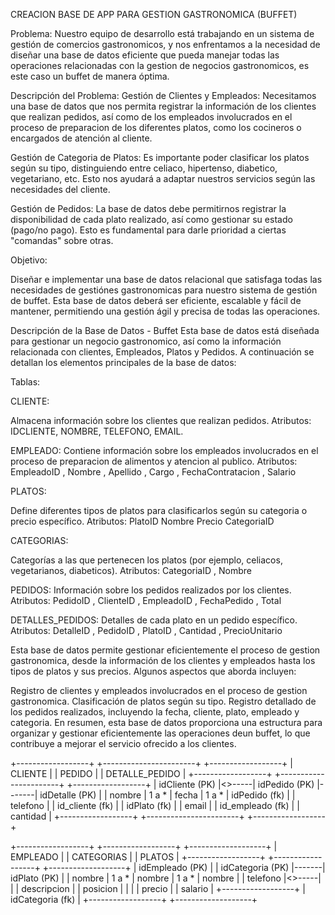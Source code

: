 CREACION BASE DE APP PARA GESTION GASTRONOMICA (BUFFET)


Problema:
Nuestro equipo de desarrollo está trabajando en un sistema de gestión de comercios gastronomicos, y nos enfrentamos a la necesidad de diseñar una base de datos eficiente que pueda manejar todas las operaciones relacionadas con la gestion de negocios gastronomicos, es este caso un buffet de manera óptima.

Descripción del Problema:
Gestión de Clientes y Empleados: Necesitamos una base de datos que nos permita registrar la información de los clientes que realizan pedidos, así como de los empleados involucrados en el proceso de preparacion de los diferentes platos, como los cocineros o encargados de atención al cliente.

Gestión de Categoria de Platos: Es importante poder clasificar los platos según su tipo, distinguiendo entre celiaco, hipertenso, diabetico, vegetariano, etc. Esto nos ayudará a adaptar nuestros servicios según las necesidades del cliente.

Gestión de Pedidos: La base de datos debe permitirnos registrar la disponibilidad de cada plato realizado, así como gestionar su  estado (pago/no pago). Esto es fundamental para darle prioridad a ciertas "comandas" sobre otras.


Objetivo:


Diseñar e implementar una base de datos relacional que satisfaga todas las necesidades de gestiónes gastronomicas para nuestro sistema de gestión de buffet. Esta base de datos deberá ser eficiente, escalable y fácil de mantener, permitiendo una gestión ágil y precisa de todas las operaciones.

Descripción de la Base de Datos - Buffet
Esta base de datos está diseñada para gestionar un negocio gastronomico, así como la información relacionada con clientes, Empleados, Platos y Pedidos. A continuación se detallan los elementos principales de la base de datos:

Tablas:

CLIENTE:

Almacena información sobre los clientes que realizan pedidos.
Atributos:
IDCLIENTE,
NOMBRE, 
TELEFONO,
EMAIL.

EMPLEADO: Contiene información sobre los empleados involucrados en el proceso de preparacion de alimentos y atencion al publico.
Atributos:
EmpleadoID ,
    Nombre ,
    Apellido ,
    Cargo ,
    FechaContratacion ,
    Salario 

PLATOS:

Define diferentes tipos de platos para clasificarlos según su categoria o precio específico.
Atributos:
    PlatoID 
    Nombre 
    Precio 
    CategoriaID

CATEGORIAS:

 Categorías a las que pertenecen los platos (por ejemplo, celiacos, vegetarianos, diabeticos).
Atributos:
CategoriaID ,
    Nombre


PEDIDOS:
Información sobre los pedidos realizados por los clientes.
Atributos: 
    PedidoID ,
    ClienteID ,
    EmpleadoID ,
    FechaPedido ,
    Total

DETALLES_PEDIDOS:
Detalles de cada plato en un pedido específico.
Atributos:
    DetalleID ,
    PedidoID ,
    PlatoID ,
    Cantidad ,
    PrecioUnitario


Esta base de datos permite gestionar eficientemente el proceso de gestion gastronomica, desde la información de los clientes y empleados hasta los tipos de platos y sus precios. Algunos aspectos que aborda incluyen:

Registro de clientes y empleados involucrados en el proceso de gestion gastronomica.
Clasificación de platos según su tipo.
Registro detallado de los pedidos realizados, incluyendo la fecha, cliente, plato, empleado y categoria.
En resumen, esta base de datos proporciona una estructura para organizar y gestionar eficientemente las operaciones deun buffet, lo que contribuye a mejorar el servicio ofrecido a los clientes. 



+------------------+       +-----------------------+       +------------------+
|      CLIENTE     |       |       PEDIDO          |       |   DETALLE_PEDIDO |
+------------------+       +-----------------------+       +------------------+
| idCliente (PK)   |<>-----| idPedido (PK)         |-------| idDetalle (PK)   |
| nombre           | 1 a * | fecha                 | 1 a * | idPedido (fk)    |
| telefono         |       | id_cliente (fk)       |       | idPlato (fk)     | 
| email            |       | id_empleado (fk)      |       | cantidad         |
+------------------+       +-----------------------+       +------------------+
                                                                    
+------------------+       +------------------+       +-------------------+
|     EMPLEADO     |       |    CATEGORIAS    |       |     PLATOS        |
+------------------+       +------------------+       +-------------------+
| idEmpleado (PK)  |       | idCategoria (PK) |-------| idPlato (PK)      |
| nombre           | 1 a * | nombre           | 1 a * | nombre            |
| telefono         |<>-----|                  |       | descripcion       |
| posicion         |       |                  |       | precio            |
| salario          |       +------------------+       | idCategoria (fk)  |
+------------------+                                 +-------------------+






